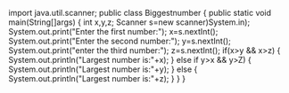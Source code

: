 import java.util.scanner;
public class Biggestnumber
{
  public static void main(String[]args)
  {
    int x,y,z;
    Scanner s=new scanner)System.in);
    System.out.print("Enter the first number:");
    x=s.nextInt();
    System.out.print("Enter the second number:");
    y=s.nextInt();
    System.out.print("enter the third number:");
    z=s.nextInt();
    if(x>y && x>z)
    {
     System.out.println("Largest number is:"+x);
    }
    else if y>x && y>Z)
    { 
      System.out.println("Largest number is:"+y);
    }
    else 
    {
      System.out.println("Largest number is:"+z);
    }
   }
  }

